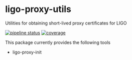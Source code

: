 # ligo-proxy-utils
Utilities for obtaining short-lived proxy certificates for LIGO

[![pipeline status](https://git.ligo.org/authpublic/ligo-proxy-utils/badges/master/pipeline.svg)](https://git.ligo.org/authpublic/ligo-proxy-utils/commits/master)
[![coverage](https://git.ligo.org/authpublic/ligo-proxy-utils/badges/master/coverage.svg)](https://git.ligo.org/authpublic/ligo-proxy-utils/commits/master)

This package currently provides the following tools

- ligo-proxy-init
